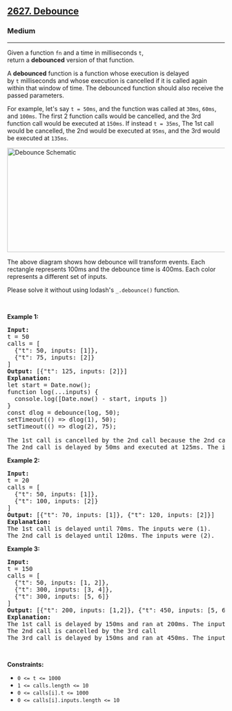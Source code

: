 <h2><a href="https://leetcode.com/problems/debounce/">2627. Debounce</a></h2><h3>Medium</h3><hr><div><p>Given a function&nbsp;<code>fn</code> and a time in milliseconds&nbsp;<code>t</code>, return&nbsp;a&nbsp;<strong>debounced</strong>&nbsp;version of that function.</p>

<p>A&nbsp;<strong>debounced</strong>&nbsp;function is a function whose execution is delayed by&nbsp;<code>t</code>&nbsp;milliseconds and whose&nbsp;execution is cancelled if it is called again within that window of time. The debounced function should also receive the passed parameters.</p>

<p>For example, let's say&nbsp;<code>t = 50ms</code>, and the function was called at&nbsp;<code>30ms</code>,&nbsp;<code>60ms</code>, and <code>100ms</code>. The first 2 function calls would be cancelled, and the 3rd function call would be executed at&nbsp;<code>150ms</code>. If instead&nbsp;<code>t = 35ms</code>, The 1st call would be cancelled, the 2nd would be executed at&nbsp;<code>95ms</code>, and the 3rd would be executed at&nbsp;<code>135ms</code>.</p>

<p><img alt="Debounce Schematic" src="https://assets.leetcode.com/uploads/2023/04/08/screen-shot-2023-04-08-at-11048-pm.png" style="width: 800px; height: 242px;"></p>

<p>The above diagram&nbsp;shows how debounce will transform&nbsp;events. Each rectangle represents 100ms and the debounce time is 400ms. Each color represents a different set of inputs.</p>

<p>Please solve it without using lodash's&nbsp;<code>_.debounce()</code> function.</p>

<p>&nbsp;</p>
<p><strong class="example">Example 1:</strong></p>

<pre><strong>Input:</strong> 
t = 50
calls = [
&nbsp; {"t": 50, inputs: [1]},
&nbsp; {"t": 75, inputs: [2]}
]
<strong>Output:</strong> [{"t": 125, inputs: [2]}]
<strong>Explanation:</strong>
let start = Date.now();
function log(...inputs) { 
&nbsp; console.log([Date.now() - start, inputs ])
}
const dlog = debounce(log, 50);
setTimeout(() =&gt; dlog(1), 50);
setTimeout(() =&gt; dlog(2), 75);

The 1st call is cancelled by the 2nd call because the 2nd call occurred before 100ms
The 2nd call is delayed by 50ms and executed at 125ms. The inputs were (2).
</pre>

<p><strong class="example">Example 2:</strong></p>

<pre><strong>Input:</strong> 
t = 20
calls = [
&nbsp; {"t": 50, inputs: [1]},
&nbsp; {"t": 100, inputs: [2]}
]
<strong>Output:</strong> [{"t": 70, inputs: [1]}, {"t": 120, inputs: [2]}]
<strong>Explanation:</strong>
The 1st call is delayed until 70ms. The inputs were (1).
The 2nd call is delayed until 120ms. The inputs were (2).
</pre>

<p><strong class="example">Example 3:</strong></p>

<pre><strong>Input:</strong> 
t = 150
calls = [
&nbsp; {"t": 50, inputs: [1, 2]},
&nbsp; {"t": 300, inputs: [3, 4]},
&nbsp; {"t": 300, inputs: [5, 6]}
]
<strong>Output:</strong> [{"t": 200, inputs: [1,2]}, {"t": 450, inputs: [5, 6]}]
<strong>Explanation:</strong>
The 1st call is delayed by 150ms and ran at 200ms. The inputs were (1, 2).
The 2nd call is cancelled by the 3rd call
The 3rd call is delayed by 150ms and ran at 450ms. The inputs were (5, 6).
</pre>

<p>&nbsp;</p>
<p><strong>Constraints:</strong></p>

<ul>
	<li><code>0 &lt;= t &lt;= 1000</code></li>
	<li><code>1 &lt;= calls.length &lt;= 10</code></li>
	<li><code>0 &lt;= calls[i].t &lt;= 1000</code></li>
	<li><code>0 &lt;= calls[i].inputs.length &lt;= 10</code></li>
</ul>
</div>